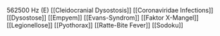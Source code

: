 562500 Hz (E)
[[Cleidocranial Dysostosis]]
[[Coronaviridae Infections]]
[[Dysostose]]
[[Empyem]]
[[Evans-Syndrom]]
[[Faktor X-Mangel]]
[[Legionellose]]
[[Pyothorax]]
[[Ratte-Bite Fever]]
[[Sodoku]]